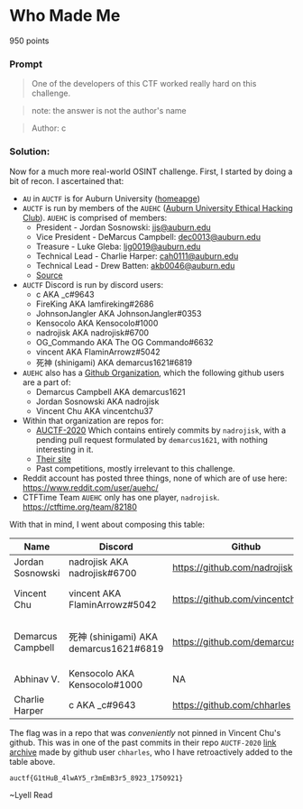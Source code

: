 # Who Made Me

950 points

### Prompt

> One of the developers of this CTF worked really hard on this challenge.

> note: the answer is not the author's name

> Author: c

### Solution:

Now for a much more real-world OSINT challenge. First, I started by doing a bit of recon. I ascertained that:

- `AU` in `AUCTF` is for Auburn University ([homeapge](https://www.auburn.edu/))
- `AUCTF` is run by members of the `AUEHC` ([Auburn University Ethical Hacking Club](https://ehc.auburn.edu/)). `AUEHC` is comprised of members:
	- President - Jordan Sosnowski: jjs@auburn.edu
	- Vice President - DeMarcus Campbell: dec0013@auburn.edu
	- Treasure - Luke Gleba: ljg0019@auburn.edu
	- Technical Lead - Charlie Harper: cah0111@auburn.edu
	- Technical Lead - Drew Batten: akb0046@auburn.edu
	- [Source](https://ehc.auburn.edu/about/)
- `AUCTF` Discord is run by discord users:
	- c AKA _c#9643
	- FireKing AKA Iamfireking#2686
	- JohnsonJangler AKA JohnsonJangler#0353
	- Kensocolo AKA Kensocolo#1000
	- nadrojisk AKA nadrojisk#6700
	- OG_Commando AKA The OG Commando#6632
	- vincent AKA FlaminArrowz#5042
	- 死神 (shinigami) AKA demarcus1621#6819
- `AUEHC` also has a [Github Organization](https://github.com/auehc), which the following github users are a part of:
	- Demarcus Campbell AKA demarcus1621
	- Jordan Sosnowski AKA nadrojisk
	- Vincent Chu AKA vincentchu37
- Within that organization are repos for:
	- [AUCTF-2020](https://github.com/auehc/AUCTF-2020) Which contains entirely commits by `nadrojisk`, with a pending pull request formulated by `demarcus1621`, with nothing interesting in it. 
	- [Their site](https://github.com/auehc/auehc.github.io)
	- Past competitions, mostly irrelevant to this challenge.
- Reddit account has posted three things, none of which are of use here: https://www.reddit.com/user/auehc/ 
- CTFTime Team `AUEHC` only has one player, `nadrojisk`. https://ctftime.org/team/82180

With that in mind, I went about composing this table:

| Name              | Discord                                | Github                          | Gitlab                                 | Twitter                       | Notes                                                                                                                                     |
|-------------------|----------------------------------------|---------------------------------|----------------------------------------|-------------------------------|-------------------------------------------------------------------------------------------------------------------------------------------|
| Jordan Sosnowski  | nadrojisk AKA nadrojisk#6700           | https://github.com/nadrojisk    | NA                                     | https://twitter.com/nadrojisk | All commits to the challenge repo. Prime suspect. Nothing interesting on twitter                                                          |
| Vincent Chu       | vincent AKA FlaminArrowz#5042          | https://github.com/vincentchu37 | https://github.com/vincentchu37/gitlab | Private                       | Has commits to the site @ https://github.com/auehc/auehc.github.io, https://www.linkedin.com/in/vincentchu37/                             |
| Demarcus Campbell | 死神 (shinigami) AKA demarcus1621#6819 | https://github.com/demarcus1621 | NA                                     | Does not Exist                | Has pull request to auehc/AUCTF-2020 @ https://github.com/auehc/AUCTF-2020/pull/1 but changes only to README.md, and from private repo :( |
| Abhinav V.        | Kensocolo AKA Kensocolo#1000           | NA                              | NA                                     | https://twitter.com/kensocolo | Twitter, not much found                                                                                                                   |
| Charlie Harper    | c AKA _c#9643                          | https://github.com/chharles     | NA                                     | NA                            | Pretty sure this is Charlie Harper                                                                                                        |

The flag was in a repo that was *conveniently* not pinned in Vincent Chu's github. This was in one of the past commits in their repo `AUCTF-2020` [link](https://github.com/vincentchu37/AUCTF-2020/commit/56721948f12e3a76a5316c62ad2bcf47e8119926) [archive](http://archive.today/2020.04.06-032243/https://github.com/vincentchu37/AUCTF-2020/commit/56721948f12e3a76a5316c62ad2bcf47e8119926) made by github user `chharles`, who I have retroactively added to the table above.

```
auctf{G1tHuB_4lwAY5_r3mEmB3r5_8923_1750921}
```

~Lyell Read